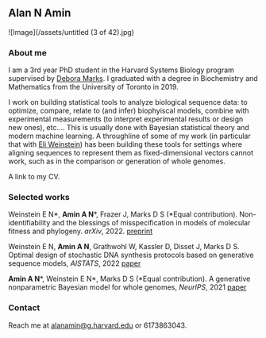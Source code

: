 ## Alan N Amin
![Image](/assets/untitled (3 of 42).jpg)

### About me

I am a 3rd year PhD student in the Harvard Systems Biology program supervised by [Debora Marks](https://www.deboramarkslab.com/).
I graduated with a degree in Biochemistry and Mathematics from the University of Toronto in 2019.

I work on building statistical tools to analyze biological sequence data: to optimize, compare, relate to (and infer) biophyiscal models, combine with experimental measurements (to interpret experimental results or design new ones), etc....
This is usually done with Bayesian statistical theory and modern machine learning.
A throughline of some of my work (in particular that with [Eli Weinstein](https://eweinstein.github.io/)) has been building these tools for settings where aligning sequences to represent them as fixed-dimensional vectors cannot work, such as in the comparison or generation of whole genomes.

A link to my CV.

### Selected works

Weinstein E N*,  **Amin A N***, Frazer J, Marks D S (*Equal contribution). Non-identifiability and the blessings of misspecification in models of molecular fitness and phylogeny. _arXiv_, 2022. [preprint](https://www.biorxiv.org/content/10.1101/2022.01.29.478324v1)

Weinstein E N, **Amin A N**, Grathwohl W, Kassler D, Disset J, Marks D S. Optimal design of stochastic DNA synthesis protocols based on generative sequence models, _AISTATS_, 2022 [paper](https://proceedings.mlr.press/v151/weinstein22a)

**Amin A N***, Weinstein E N*, Marks D S (*Equal contribution). A generative nonparametric Bayesian model for whole genomes, _NeurIPS_, 2021 [paper](https://proceedings.neurips.cc/paper/2021/hash/e9dcb63ca828d0e00cd05b445099ed2e-Abstract.html)

<!-- **Amin A N**, Lin Y-H, Das S, Chan H S. “Theory for a Sequence-Specific "Fuzzy" Binding Mechanism Between a Pair of Intrinsically Disordered Proteins”, _J Phys Chem B_, 2020 [paper](https://pubs.acs.org/doi/10.1021/acs.jpcb.0c04575)

Das S, **Amin A N**, Lin Y-H, Chan H S. “Coarse-grained residue-based models of disordered protein condensates: utility and limitations of simple charge pattern parameters.” _Phys. Chem. Chem. Phys._, 2018 [paper](https://pubs.rsc.org/en/content/articlelanding/2018/CP/C8CP05095C)

Delplace V, Ortin-Martinex A, Tsai E L S, **Amin A N**, Wallace V and Shoichet M S. “Controlled Release Strategy Designed for Intravitreal Protein Delivery to the Retina.” _J. Control. Release_, 2018. [paper](https://www.sciencedirect.com/science/article/pii/S0168365918306497?via%3Dihub) -->


### Contact
Reach me at alanamin@g.harvard.edu or 6173863043.


